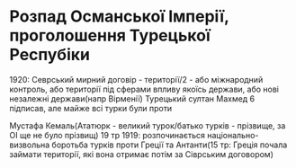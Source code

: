 # Розпад Османської Імперії, проголошення Турецької Респубіки

1920: Севрський мирний договір - території/2 - або міжнародний контроль, або території під сферами впливу якоїсь держави, або нові незалежні держави(напр Вірменії)
Турецький султан Махмед 6 підписав, але майже всі турки були проти

Мустафа Кемаль(Ататюрк - великий турок/батько турків - прізвище, за ОІ ще не було прізвищ)
19 тр 1919: розпочинається національно-визвольна боротьба турків проти Греції та Антанти(15 тр: Греція почала займати території, які вона отримає потім за Сіврським договором)
